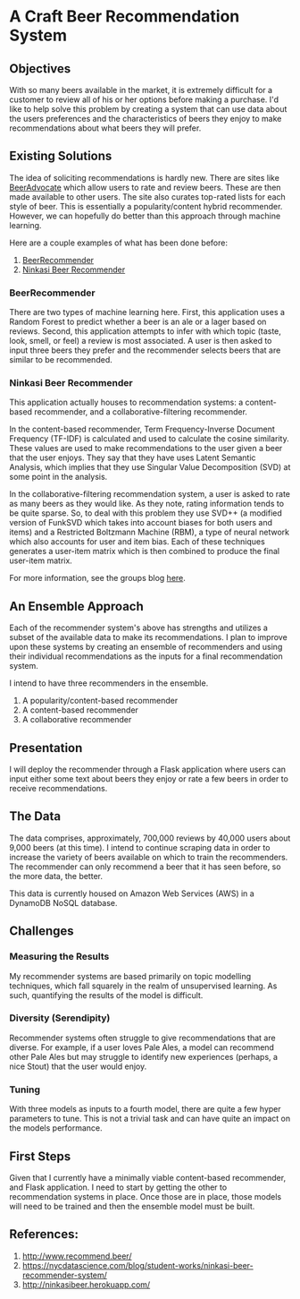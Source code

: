# A Craft Beer Recommendation System

## Objectives

With so many beers available in the market, it is extremely difficult for a
customer to review all of his or her options before making a purchase. I'd
like to help solve this problem by creating a system that can use data about
the users preferences and the characteristics of beers they enjoy to make
recommendations about what beers they will prefer.

## Existing Solutions

The idea of soliciting recommendations is hardly new. There are sites like
[BeerAdvocate](http://www.beeradvocate.com) which allow users to rate and
review beers. These are then made available to other users. The site also
curates top-rated lists for each style of beer. This is essentially a
popularity/content hybrid recommender. However, we can hopefully do better than
this approach through machine learning.

Here are a couple examples of what has been done before:
1. [BeerRecommender](http://http://www.recommend.beer/)
2. [Ninkasi Beer Recommender](http://ninkasibeer.herokuapp.com/)

### BeerRecommender

There are two types of machine learning here. First, this application
uses a Random Forest to predict whether a beer is an ale or a lager based on
reviews. Second, this application attempts to infer with which topic (taste, look,
smell, or feel) a review is most associated. A user is then asked to input
three beers they prefer and the recommender selects beers that are similar to
be recommended.

### Ninkasi Beer Recommender

This application actually houses to recommendation systems: a content-based
recommender, and a collaborative-filtering recommender.

In the content-based recommender, Term Frequency-Inverse Document Frequency
(TF-IDF) is calculated and used to calculate the cosine similarity. These
values are used to make recommendations to the user given a beer that the user
enjoys. They say that they have uses Latent Semantic Analysis, which implies
that they use Singular Value Decomposition (SVD) at some point in the analysis.

In the collaborative-filtering recommendation system, a user is asked to rate
as many beers as they would like. As they note, rating information tends to be
quite sparse. So, to deal with this problem they use SVD++ (a modified version
of FunkSVD which takes into account biases for both users and items) and a
Restricted Boltzmann Machine (RBM), a type of neural network which also
accounts for user and item bias. Each of these techniques generates a user-item
matrix which is then combined to produce the final user-item matrix.

For more information, see the groups blog
[here](
https://nycdatascience.com/blog/student-works/ninkasi-beer-recommender-system/
).

## An Ensemble Approach

Each of the recommender system's above has strengths and utilizes a subset of
the available data to make its recommendations. I plan to improve upon these
systems by creating an ensemble of recommenders and using their individual
recommendations as the inputs for a final recommendation system.

I intend to have three recommenders in the ensemble.
1. A popularity/content-based recommender
2. A content-based recommender
3. A collaborative recommender

## Presentation

I will deploy the recommender through a Flask application where users can input
either some text about beers they enjoy or rate a few beers in order to receive
recommendations.

## The Data

The data comprises, approximately, 700,000 reviews by 40,000 users about 9,000
beers (at this time). I intend to continue scraping data in order to increase
the variety of beers available on which to train the recommenders. The
recommender can only recommend a beer that it has seen before, so the more
data, the better.

This data is currently housed on Amazon Web Services (AWS) in a DynamoDB NoSQL
database.

## Challenges

### Measuring the Results

My recommender systems are based primarily on topic modelling techniques, which
fall squarely in the realm of unsupervised learning. As such, quantifying the
results of the model is difficult.

### Diversity (Serendipity)

Recommender systems often struggle to give recommendations that are diverse.
For example, if a user loves Pale Ales, a model can recommend other Pale Ales
but may struggle to identify new experiences (perhaps, a nice Stout) that the
user would enjoy.

### Tuning

With three models as inputs to a fourth model, there are quite a few hyper
parameters to tune. This is not a trivial task and can have quite an impact on
the models performance.

## First Steps

Given that I currently have a minimally viable content-based recommender, and
Flask application. I need to start by getting the other to recommendation
systems in place. Once those are in place, those models will need to be trained
and then the ensemble model must be built.

## References:
1. http://www.recommend.beer/
2. https://nycdatascience.com/blog/student-works/ninkasi-beer-recommender-system/
3. http://ninkasibeer.herokuapp.com/
